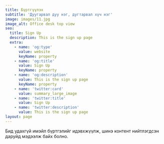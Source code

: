 ```yaml
---
title: Бүртгүүлэх
subtitle: 'Дуугарвал дуу нэг, дугтарвал хүч нэг'
image: images/11.jpg
image_alt: Office desk top view
seo:
  title: Sign Up
  description: This is the sign up page
  extra:
    - name: 'og:type'
      value: website
      keyName: property
    - name: 'og:title'
      value: Sign Up
      keyName: property
    - name: 'og:description'
      value: This is the sign up page
      keyName: property
    - name: 'twitter:card'
      value: summary_large_image
    - name: 'twitter:title'
      value: Sign Up
    - name: 'twitter:description'
      value: This is the sign up page
layout: page
---
```

Бид удахгүй имэйл бүртгэлийг идэвхжүүлж, шинэ контент нийтлэгдсэн даруйд мэдээлж байх болно.
